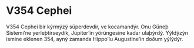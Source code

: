 # V354 Cephei

V354 Cephei bir kýrmýzý süperdevdir, ve kocamandýr. Onu Güneþ Sistemi’ne
yerleþtirseydik, Jüpiter’in yörüngesine kadar ulaþýrdý. Yýldýzýn ismine eklenen
354, ayný zamanda Hippo’lu Augustine’in doðum yýlýdýr.
